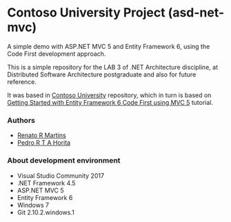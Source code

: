 # Contoso University Project (asd-net-mvc)

A simple demo with ASP.NET MVC 5 and Entity Framework 6, using the Code First development approach.

This is a simple repository for the LAB 3 of .NET Architecture discipline, at Distributed Software Architecture postgraduate and also for future reference.

It was based in [Contoso University](https://github.com/iec-asd-net/ContosoUniversity) repository, which in turn is based on [Getting Started with Entity Framework 6 Code First using MVC 5](https://docs.microsoft.com/en-us/aspnet/mvc/overview/getting-started/getting-started-with-ef-using-mvc/creating-an-entity-framework-data-model-for-an-asp-net-mvc-application) tutorial.

### Authors
- [Renato R Martins](https://github.com/renattomartins)
- [Pedro R T A Horita](https://github.com/pedrohorita)

### About development environment

- Visual Studio Community 2017
- .NET Framework 4.5
- ASP.NET MVC 5
- Entity Framework 6
- Windows 7
- Git 2.10.2.windows.1
